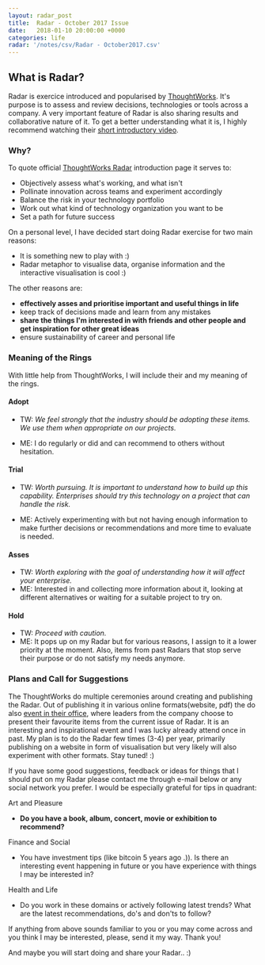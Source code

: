 ```yaml
---
layout: radar_post
title:  Radar - October 2017 Issue
date:   2018-01-10 20:00:00 +0000
categories: life
radar: '/notes/csv/Radar - October2017.csv'
---
```


## What is Radar?

Radar is exercice introduced and popularised by [ThoughtWorks](https://www.thoughtworks.com/).
It's purpose is to assess and review decisions, technologies or tools across a company.
A very important feature of Radar is also sharing results and collaborative nature of it.
To get a better understanding what it is, I highly recommend watching their [short introductory video](https://www.thoughtworks.com/radar/byor).


### Why?

To quote official [ThoughtWorks Radar](https://www.thoughtworks.com/radar/byor) introduction page it serves to:

* Objectively assess what's working, and what isn't
* Pollinate innovation across teams and experiment accordingly
* Balance the risk in your technology portfolio
* Work out what kind of technology organization you want to be
* Set a path for future success

On a personal level, I have decided start doing Radar exercise for two main reasons:

* It is something new to play with :)
* Radar metaphor to visualise data, organise information and the interactive visualisation is cool :)

The other reasons are:

- **effectively asses and prioritise important and useful things in life**
- keep track of decisions made and learn from any mistakes
- **share the things I'm interested in with friends and other people and get inspiration for other great ideas**
- ensure sustainability of career and personal life

### Meaning of the Rings

With little help from ThoughtWorks, I will include their and my meaning of the rings.

#### Adopt

- TW: *We feel strongly that the industry should be adopting these items. We use them when appropriate on our projects.*

- ME: I do regularly or did and can recommend to others without hesitation.

#### Trial

- TW: *Worth pursuing. It is important to understand how to build up this capability. Enterprises should try this technology on a project that can handle the risk.*

- ME: Actively experimenting with but not having enough information to make further decisions or recommendations and more time to evaluate is needed.

#### Asses

- TW: *Worth exploring with the goal of understanding how it will affect your enterprise.*
- ME: Interested in and collecting more information about it, looking at different alternatives or waiting for a suitable project to try on.

#### Hold

- TW: *Proceed with caution.*
- ME: It pops up on my Radar but for various reasons, I assign to it a lower priority at the moment. Also, items from past Radars that stop serve their purpose or do not satisfy my needs anymore.

### Plans and Call for Suggestions

The ThoughtWorks do multiple ceremonies around creating and publishing the Radar.
Out of publishing it in various online formats(website, pdf) the do also [event in their office](https://info.thoughtworks.com/techradar-london17.html),
where leaders from the company choose to present their favourite items from the current issue of Radar.
It is an interesting and inspirational event and I was lucky already attend once in past.
My plan is to do the Radar few times (3-4) per year, primarily publishing on a website in form of visualisation
but very likely will also experiment with other formats. Stay tuned! :)

If you have some good suggestions, feedback or ideas for things that I should put on my Radar please contact me through e-mail below or any social network you prefer.
I would be especially grateful for tips in quadrant:

Art and Pleasure

 - **Do you have a book, album, concert, movie or exhibition to recommend?**

Finance and Social

 -  You have investment tips (like bitcoin 5 years ago .)). Is there an interesting event happening in future or you have experience with things I may be interested in?

Health and Life

 - Do you work in these domains or actively following latest trends? What are the latest recommendations, do's and don'ts to follow?


If anything from above sounds familiar to you or you may come across and you think I may be interested, please, send it my way. Thank you!

And maybe you will start doing and share your Radar.. :)
